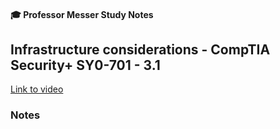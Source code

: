 #### 🎓 Professor Messer Study Notes

## Infrastructure considerations - CompTIA Security+ SY0-701 - 3.1

[Link to video]()

### Notes
